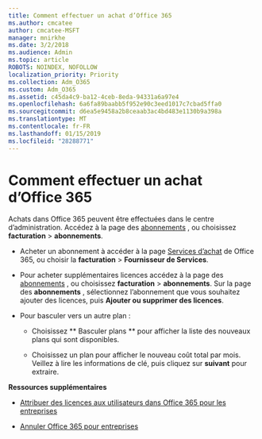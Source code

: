 ```yaml
---
title: Comment effectuer un achat d’Office 365
ms.author: cmcatee
author: cmcatee-MSFT
manager: mnirkhe
ms.date: 3/2/2018
ms.audience: Admin
ms.topic: article
ROBOTS: NOINDEX, NOFOLLOW
localization_priority: Priority
ms.collection: Adm_O365
ms.custom: Adm_O365
ms.assetid: c45da4c9-ba12-4ceb-8eda-94331a6a97e4
ms.openlocfilehash: 6a6fa89baabb5f952e90c3eed1017c7cbad5ffa0
ms.sourcegitcommit: d6ea5e9458a2b8ceaab3ac4bd483e1130b9a398a
ms.translationtype: MT
ms.contentlocale: fr-FR
ms.lasthandoff: 01/15/2019
ms.locfileid: "28288771"
---
```

# <a name="how-to-make-an-office-365-purchase"></a>Comment effectuer un achat d’Office 365

Achats dans Office 365 peuvent être effectuées dans le centre d’administration. Accédez à la page des [abonnements](https://go.microsoft.com/fwlink/p/?linkid=842054) , ou choisissez **facturation** \> **abonnements**.
  
- Acheter un abonnement à accéder à la page [Services d’achat](https://go.microsoft.com/fwlink/p/?linkid=868433) de Office 365, ou choisir la **facturation** \> **Fournisseur de Services**.
    
- Pour acheter supplémentaires licences accédez à la page des [abonnements](https://go.microsoft.com/fwlink/p/?linkid=842054) , ou choisissez **facturation** \> **abonnements**. Sur la page des **abonnements** , sélectionnez l’abonnement que vous souhaitez ajouter des licences, puis **Ajouter ou supprimer des licences**.
    
- Pour basculer vers un autre plan :
    
  - Choisissez ** Basculer plans ** pour afficher la liste des nouveaux plans qui sont disponibles. 
    
  - Choisissez un plan pour afficher le nouveau coût total par mois. Veillez à lire les informations de clé, puis cliquez sur **suivant** pour extraire. 
    
 **Ressources supplémentaires**
  
- [Attribuer des licences aux utilisateurs dans Office 365 pour les entreprises](https://support.office.com/article/997596b5-4173-4627-b915-36abac6786dc)
    
- [Annuler Office 365 pour entreprises](https://support.office.com/article/b1bc0bef-4608-4601-813a-cdd9f746709a)
    


